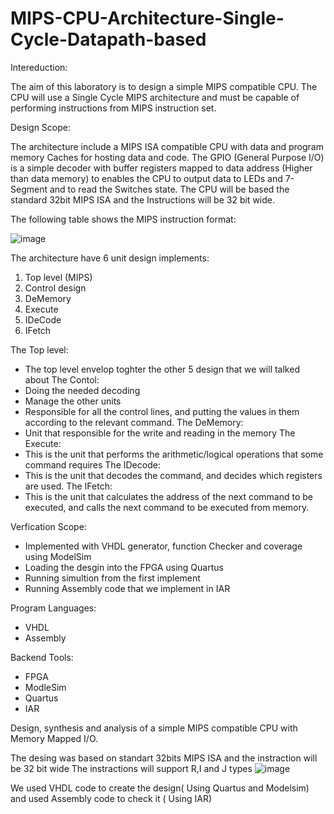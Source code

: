 # MIPS-CPU-Architecture-Single-Cycle-Datapath-based

Intereduction:

The aim of this laboratory is to design a simple MIPS compatible CPU. The CPU 
will use a Single Cycle MIPS architecture and must be capable of performing 
instructions from MIPS instruction set.

Design Scope:

 The architecture include a MIPS ISA compatible CPU with data and program 
 memory Caches for hosting data and code.
 The GPIO (General Purpose I/O) is a simple decoder with buffer registers 
 mapped to data address (Higher than data memory) to enables the CPU to output data to LEDs and 7-Segment and 
 to read the Switches state.
 The CPU will be based the standard 32bit MIPS ISA and the Instructions will be 
 32 bit wide. 
 
 The following table shows the MIPS instruction format:
 
 ![image](https://user-images.githubusercontent.com/94614385/202234572-59ee448c-9942-4f29-8d9a-f6d2496d8ee8.png)
 
 The architecture have 6 unit design implements:
  1. Top level (MIPS)
  2. Control design 
  3. DeMemory
  4. Execute
  5. IDeCode
  6. IFetch
 
 The Top level:
 - The top level envelop toghter the other 5 design that we will talked about
 The Contol: 
 - Doing the needed decoding
 - Manage the other units
 - Responsible for all the control lines, and putting the values in them according to the relevant command. 
 The DeMemory: 
 - Unit that responsible for the write and reading in the memory
 The Execute: 
 - This is the unit that performs the arithmetic/logical operations that some command requires
  The IDecode: 
 - This is the unit that decodes the command, and decides which registers are used.
   The IFetch: 
 - This is the unit that calculates the address of the next command to be executed, and calls the next command to be executed from memory.
 

Verfication Scope: 
 - Implemented with VHDL generator, function Checker and coverage using ModelSim  
 - Loading the desgin into the FPGA using Quartus
  - Running simultion from the first implement
  - Running Assembly code that we implement in IAR
   

Program Languages:
 - VHDL
 - Assembly

Backend Tools: 
 - FPGA
 - ModleSim
 - Quartus
 - IAR


Design, synthesis and analysis of a simple MIPS compatible CPU with Memory Mapped I/O.

The desing was based on standart 32bits MIPS ISA and the instraction will be 32 bit wide 
The instractions will support R,I and J types ![image](https://user-images.githubusercontent.com/94614385/202234572-59ee448c-9942-4f29-8d9a-f6d2496d8ee8.png)

We used VHDL code to create the design( Using Quartus and Modelsim) and used Assembly code to check it ( Using IAR)
